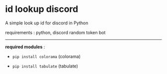 # id lookup discord
A simple look up id for discord in Python

requirements : python, discord random token bot

____


**required modules** : 
- ```pip install colorama``` (colorama)
* ```pip install tabulate``` (tabulate)
